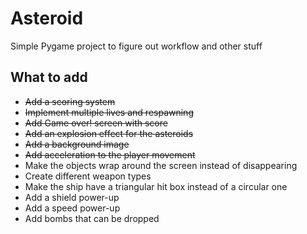 # Asteroid
Simple Pygame project to figure out workflow and other stuff

## What to add
- ~~Add a scoring system~~
- ~~Implement multiple lives and respawning~~
- ~~Add Game over! screen with score~~
- ~~Add an explosion effect for the asteroids~~
- ~~Add a background image~~
- ~~Add acceleration to the player movement~~
- Make the objects wrap around the screen instead of disappearing
- Create different weapon types
- Make the ship have a triangular hit box instead of a circular one
- Add a shield power-up
- Add a speed power-up
- Add bombs that can be dropped
